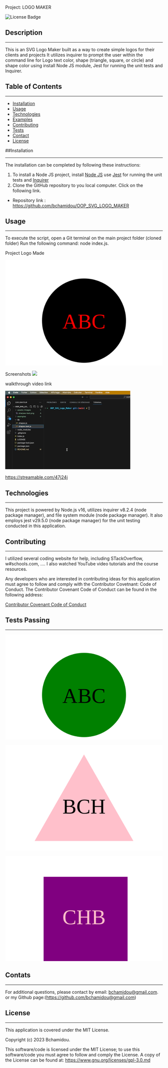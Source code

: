 
Project: LOGO MAKER

![License Badge](https://img.shields.io/badge/License-MIT%20License-blue)

## Description
***

This is an SVG Logo Maker built as a way to create simple logos for their clients and projects It utilizes inquirer to prompt the user within the command line for Logo text color, shape (triangle, square, or circle) and shape color using install Node JS module,  Jest  for running the unit tests and Inquirer. 

## Table of Contents
*** 
- [Installation](#installation)
- [Usage](#usage)
- [Technologies](#Technologies)
- [Examples](#Examples)
- [Contributing](#contributing)
- [Tests](#Tests)
- [Contact](#contact)
- [License](#license)


##Installation
***

The installation can be completed by following these instructions:

1. To install a Node JS project, install [Node JS](https://nodejs.org/) use [Jest](https://www.npmjs.com/package/jest) for running the unit tests and [Inquirer](https://www.npmjs.com/package/inquirer/v/8.2.4)
2. Clone the GitHub repository to you local computer. Click on the following link.
* Repository link : https://github.com/bchamidou/OOP_SVG_LOGO_MAKER  

## Usage 
***
To execute the script, open a Git terminal on the main project folder (cloned folder) Run the following command: node index.js.

Project Logo Made

![](logo.svg)

Screenshots
![](assets/sharpes-test.png)

walkthrough video link

![](<assets/images/Logo Maker Walktrough video.gif>)

https://streamable.com/47j24j



## Technologies
***
This project is powered by Node.js v16, utilizes inquirer v8.2.4 (node package manager), and file system module (node package manager). It also employs jest v29.5.0 (node package manager) for the unit testing conducted in this application.

## Contributing
***

I  utilized several coding website for help, including STackOverflow, w#schools.com, …. I also watched YouTube video tutorials and the course resources.

Any developers who are interested in contributing ideas for this application must agree to follow and comply with the Contributor Covetnant: Code of Conduct.
The Contributor Covenant Code of Conduct can be found in the following address:

[Contributor Covenant Code of Conduct](https://www.contributor-covenant.org/version/2/0/code_of_conduct/code_of_conduct.md/)


## Tests Passing
***
![Alt text](examples/ABC_Logo-example.svg)

![Alt text](examples/BCH_Logo-example.svg)

![Alt text](examples/CHB_Logo-example.svg)

## Contats
***

For additional questions, please contact by email: bchamidou@gmail.com.
or my Github page:(https://github.com/bchamidou@gmail.com)

## License
***

This application is covered under the MIT License.

Copyright (c) 2023 Bchamidou.

This software/code is licensed under the MIT License; 
to use this software/code you must agree to follow and comply the License.
A copy of the License can be found at: https://www.gnu.org/licenses/gpl-3.0.md 

